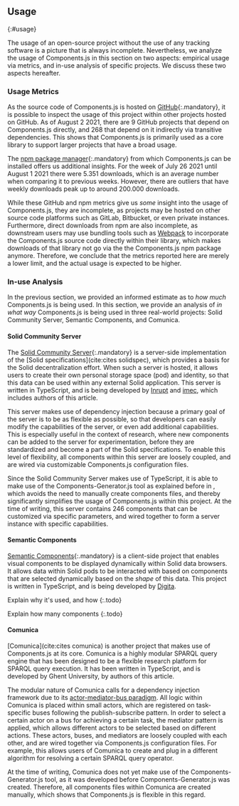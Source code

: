 ## Usage
{:#usage}

The usage of an open-source project without the use of any tracking software is a picture that is always incomplete.
Nevertheless, we analyze the usage of Components.js in this section on two aspects:
empirical usage via metrics, and in-use analysis of specific projects.
We discuss these two aspects hereafter.

### Usage Metrics

As the source code of Components.js is hosted on [GitHub](https://github.com/LinkedSoftwareDependencies/Components.js){:.mandatory},
it is possible to inspect the usage of this project within other projects hosted on GitHub.
As of August 2 2021, there are 9 GitHub projects that depend on Components.js directly, and 268 that depend on it indirectly via transitive dependencies.
This shows that Components.js is primarily used as a core library to support larger projects that have a broad usage.

The [npm package manager](https://www.npmjs.com/package/componentsjs){:.mandatory} from which Components.js can be installed offers us additional insights.
For the week of July 26 2021 until August 1 2021 there were 5.351 downloads, which is an average number when comparing it to previous weeks.
However, there are outliers that have weekly downloads peak up to around 200.000 downloads.

While these GitHub and npm metrics give us _some_ insight into the usage of Components.js,
they are incomplete, as projects may be hosted on other source code platforms such as GitLab, Bitbucket, or even private instances.
Furthermore, direct downloads from npm are also incomplete, as downstream users may use bundling tools such as [Webpack](https://webpack.js.org/)
to incorporate the Components.js source code directly within their library, which makes downloads of that library not go via the the Components.js npm package anymore.
Therefore, we conclude that the metrics reported here are merely a lower limit,
and the actual usage is expected to be higher.

### In-use Analysis

In the previous section, we provided an informed estimate as to _how much_ Components.js is being used.
In this section, we provide an analysis of _in what way_ Components.js is being used in three real-world projects: Solid Community Server, Semantic Components, and Comunica.

#### Solid Community Server

The [Solid Community Server](https://github.com/solid/community-server/){:.mandatory} is a server-side implementation of the [Solid specifications](cite:cites solidspec),
which provides a basis for the Solid decentralization effort.
When such a server is hosted, it allows users to create their own personal storage space (pod) and identity,
so that this data can be used within any external Solid application.
This server is written in TypeScript, and is being developed by [Inrupt](https://inrupt.com/) and [imec](https://www.imec-int.com/en),
which includes authors of this article.

This server makes use of dependency injection because a primary goal of the server is to be as flexible as possible,
so that developers can easily modify the capabilities of the server, or even add additional capabilities.
This is especially useful in the context of research, where new components can be added to the server for experimentation,
before they are standardized and become a part of the Solid specifications.
To enable this level of flexibility, all components within this server are loosely coupled,
and are wired via customizable Components.js configuration files.

Since the Solid Community Server makes use of TypeScript, it is able to make use of the Components-Generator.js tool as explained before in [](#configs),
which avoids the need to manually create components files, and thereby significantly simplifies the usage of Components.js within this project.
At the time of writing, this server contains 246 components that can be customized via specific parameters, and wired together to form a server instance with specific capabilities.

#### Semantic Components

[Semantic Components](https://github.com/digita-ai/semcom/){:.mandatory} is a client-side project
that enables visual components to be displayed dynamically within Solid data browsers.
It allows data within Solid pods to be interacted with based on components that are selected dynamically based on the _shape_ of this data.
This project is written in TypeScript, and is being developed by [Digita](https://www.digita.ai/).

Explain why it's used, and how
{:.todo}

Explain how many components
{:.todo}

#### Comunica

[Comunica](cite:cites comunica) is another project that makes use of Components.js at its core.
Comunica is a highly modular SPARQL query engine
that has been designed to be a flexible research platform for SPARQL query execution.
It has been written in TypeScript, and is developed by Ghent University, by authors of this article.

The modular nature of Comunica calls for a dependency injection framework due to its [actor-mediator-bus paradigm](https://comunica.dev/docs/modify/advanced/architecture_core/).
All logic within Comunica is placed within small actors,
which are registered on task-specific buses following the publish-subscribe pattern.
In order to select a certain actor on a bus for achieving a certain task,
the mediator pattern is applied, which allows different actors to be selected based on different actions.
These actors, buses, and mediators are loosely coupled with each other,
and are wired together via Components.js configuration files.
For example, this allows users of Comunica to create and plug in a different algorithm for resolving a certain SPARQL query operator.

At the time of writing, Comunica does not yet make use of the Components-Generator.js tool,
as it was developed before Components-Generator.js was created.
Therefore, all components files within Comunica are created manually,
which shows that Components.js is flexible in this regard.
